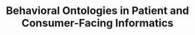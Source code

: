 ---
name: "Behavioral Ontologies In Patient And Consumer Facing"
title: "Behavioral Ontologies in Patient and Consumer-Facing Informatics"
project: null
event: "Society for Behavioral Medicine (SBM) annual meeting, Symposium on Potential Confluence between Medical Informatics and Behavioral Science to Advance Precision Healthcare (abstract)"
authors:
- name: "Bickmore, T."
year: 2016
resources: null
external_url: null
draft: false
headless: true
---